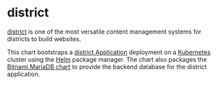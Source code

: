 # district

[district](https://s3waas.gov.in/) is one of the most versatile content management systems for districts to build websites.

This chart bootstraps a [district Application](http://10.247.39.18/s3waas/application) deployment on a [Kubernetes](http://kubernetes.io) cluster using the [Helm](https://helm.sh) package manager. The chart also packages the [Bitnami MariaDB chart](https://github.com/kubernetes/charts/tree/master/stable/mariadb) to provide the backend database for the district application.
